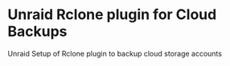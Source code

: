 # Unraid Rclone plugin for Cloud Backups
Unraid Setup of Rclone plugin to backup cloud storage accounts

